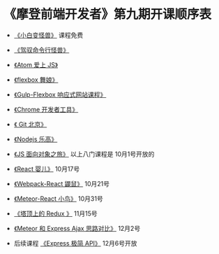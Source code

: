# 《摩登前端开发者》第九期开课顺序表

- [《小白变怪兽》](http://haoqicat.com/bianguaishou) 课程免费

- [《驾驭命令行怪兽》](http://haoqicat.com/ride-cli-monster)
- [《Atom 爱上 JS》](http://haoqicat.com/atom-love-js)
- [《flexbox 舞娘》](http://haoqicat.com/flexbox-dancer)
- [《Gulp-Flexbox 响应式网站课程》](http://haoqicat.com/gulp-flex-res)
- [《Chrome 开发者工具》](http://haoqicat.com/chrome-devtools)
- [《 Git 北京》](http://haoqicat.com/gitbeijing)
- [《Nodejs 乐高》](http://haoqicat.com/nodejs-lego)
- [《JS 面向对象之旅》](http://haoqicat.com/o-o-js)
以上八门课程是 10月1号开放的

- [《React 婴儿》](http://haoqicat.com/react-baby) 10月17号
- [《Webpack-React 鼹鼠》](http://haoqicat.com/webpack-react-mole) 10月21号
- [《Meteor-React 小鸟》](http://haoqicat.com/meteor-react-bird) 10月31号
- [《塔顶上的 Redux 》](http://haoqicat.com/redux-tower) 11月15号
- [《Meteor 和 Express Ajax 思路对比》](http://haoqicat.com/meteor-express-ajax) 12月2号
- 后续课程 [《Express 极简 API》](http://haoqicat.com/react-express-api) 12月6号开放
